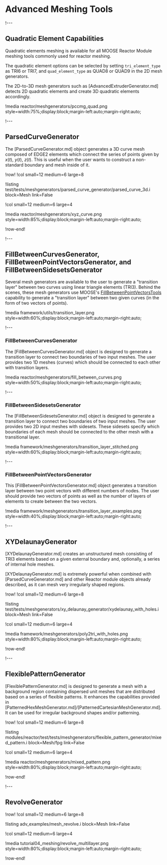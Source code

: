 # Advanced Meshing Tools

!---

## Quadratic Element Capabilities

 Quadratic elements meshing is available for all MOOSE Reactor Module meshing tools commonly used for reactor meshing.
 
 The quadratic element options can be selected by setting `tri_element_type` as TRI6 or TRI7, and `quad_element_type` as QUAD8 or QUAD9 in the 2D mesh generators.
 
 The 2D-to-3D mesh generators such as [AdvancedExtruderGenerator.md] detects 2D quadratic elements and create 3D quadratic elements accordingly.

!media reactor/meshgenerators/pccmg_quad.png
       style=width:75%;display:block;margin-left:auto;margin-right:auto;

!---

## ParsedCurveGenerator

The [ParsedCurveGenerator.md] object generates a 3D curve mesh composed of EDGE2 elements which connect the series of points given by $x(t)$, $y(t)$, $z(t)$. This is useful when the user wants to construct a non-standard boundary and mesh inside of it.

!row!
!col small=12 medium=6 large=8

!listing test/tests/meshgenerators/parsed_curve_generator/parsed_curve_3d.i
         block=Mesh
         link=False

!col small=12 medium=6 large=4

!media reactor/meshgenerators/xyz_curve.png
       style=width:85%;display:block;margin-left:auto;margin-right:auto;

!row-end!

!---

## FillBetweenCurvesGenerator, FillBetweenPointVectorsGenerator, and FillBetweenSidesetsGenerator

Several mesh generators are available to the user to generate a "transition layer" between two curves using linear triangle elements (TRI3). Behind the scenes, these mesh generators use MOOSE's [FillBetweenPointVectorsTools](FillBetweenPointVectorsTools.md) capability to generate a "transition layer" between two given curves (in the form of two vectors of points).

!media framework/utils/transition_layer.png
       style=width:60%;display:block;margin-left:auto;margin-right:auto;

!---

### FillBetweenCurvesGenerator

The [FillBetweenCurvesGenerator.md] object is designed to generate a transition layer to connect two boundaries of two input meshes. The user provides two 1D meshes (curves) which should be connected to each other with transition layers.

!media reactor/meshgenerators/fill_between_curves.png
       style=width:50%;display:block;margin-left:auto;margin-right:auto;

!---

### FillBetweenSidesetsGenerator

The [FillBetweenSidesetsGenerator.md] object is designed to generate a transition layer to connect two boundaries of two input meshes. The user provides two 2D input meshes with sidesets. These sidesets specify which boundaries of each mesh should be connected to the other mesh with a transitional layer.

!media framework/meshgenerators/transition_layer_stitched.png
       style=width:60%;display:block;margin-left:auto;margin-right:auto;

!---

### FillBetweenPointVectorsGenerator

This [FillBetweenPointVectorsGenerator.md] object generates a transition layer between two point vectors with different numbers of nodes. The user should provide two vectors of points as well as the number of layers of elements to create between the two vectors.

!media framework/meshgenerators/transition_layer_examples.png
       style=width:40%;display:block;margin-left:auto;margin-right:auto;

!---

## XYDelaunayGenerator

[XYDelaunayGenerator.md] creates an unstructured mesh consisting of TRI3 elements based on a given external boundary and, optionally, a series of internal hole meshes.

[XYDelaunayGenerator.md] is extremely powerful when combined with [ParsedCurveGenerator.md] and other Reactor module objects already described, as it can mesh very irregularly shaped regions.

!row!
!col small=12 medium=6 large=8

!listing test/tests/meshgenerators/xy_delaunay_generator/xydelaunay_with_holes.i
         block=Mesh
         link=False

!col small=12 medium=6 large=4

!media framework/meshgenerators/poly2tri_with_holes.png
       style=width:80%;display:block;margin-left:auto;margin-right:auto;

!row-end!

!---

## FlexiblePatternGenerator

[FlexiblePatternGenerator.md] is designed to generate a mesh with a background region containing dispersed unit meshes that are distributed based on a series of flexible patterns. It enhances the capabilities provided in [PatternedHexMeshGenerator.md]/[PatternedCartesianMeshGenerator.md]. It can be used for irregular background shapes and/or patterning.

!row!
!col small=12 medium=6 large=8

!listing modules/reactor/test/tests/meshgenerators/flexible_pattern_generator/mixed_pattern.i
         block=Mesh/fpg
         link=False

!col small=12 medium=6 large=4

!media reactor/meshgenerators/mixed_pattern.png
       style=width:80%;display:block;margin-left:auto;margin-right:auto;

!row-end!

!---

## RevolveGenerator

!row!
!col small=12 medium=6 large=8

!listing adv_examples/mesh_revolve.i
         block=Mesh
         link=False

!col small=12 medium=6 large=4

!media tutorial04_meshing/revolve_multillayer.png
       style=width:80%;display:block;margin-left:auto;margin-right:auto;

!row-end!
